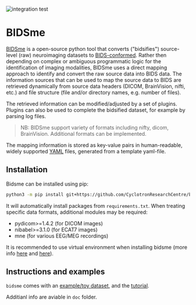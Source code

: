 ![integration test](https://github.com/github/docs/actions/workflows/integration.yml/badge.svg)

# BIDSme

[BIDSme](https://github.com/CyclotronResearchCentre/bidsme)
is a open-source python tool that converts ("bidsifies") source-level (raw) neuroimaging 
datasets to [BIDS-conformed](https://bids-specification.readthedocs.io/en/stable).
Rather then depending on complex or ambiguous programmatic logic for the 
identification of imaging modalities, BIDSme uses a direct mapping approach to 
identify and convert the raw source data into BIDS data. The information sources 
that can be used to map the source data to BIDS are retrieved dynamically from 
source data headers (DICOM, BrainVision, nifti, etc.) and
file structure (file and/or directory names, e.g. number of files).

The retrieved information can be modified/adjusted by a set of plugins.
Plugins can also be used to complete the bidsified 
dataset, for example by parsing log files. 

> NB: BIDSme support variety of formats including nifty, dicom, BrainVision.
Additional formats can be implemented.

The mapping information is stored as key-value pairs in human-readable,
widely supported [YAML](http://yaml.org/) files, generated from a template yaml-file.


## Installation

Bidsme can be installed using pip:

```bash
python3 -m pip install git+https://github.com/CyclotronResearchCentre/bidsme.git
```

It will automatically install packages from `requirements.txt`. When treating specific data formats, additional modules may be required:

- pydicom>=1.4.2 (for DICOM images)
- nibabel>=3.1.0 (for ECAT7 images)
- mne (for various EEG/MEG recordings)

It is recommended to use virtual environment when installing bidsme (more info [here](https://github.com/CyclotronResearchCentre/bidsme_tutorial#using-virtual-environments-and-kernels) and [here](https://docs.python.org/3/library/venv.html)).

## Instructions and examples

`bidsme` comes with an [example/toy dataset](https://github.com/CyclotronResearchCentre/bidsme_examples), and the [tutorial](https://github.com/CyclotronResearchCentre/bidsme_tutorial).

Additianl info are aviable in `doc` folder.
